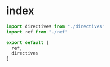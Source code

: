 # index
```javascript
import directives from './directives'
import ref from './ref'

export default [
  ref,
  directives
]
```